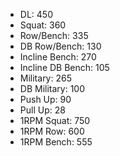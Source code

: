 * DL: 450
*  Squat: 360
*  Row/Bench: 335
*  DB Row/Bench: 130
*  Incline Bench: 270
*  Incline DB Bench: 105
*  Military: 265
*  DB Military: 100
*  Push Up: 90
*  Pull Up: 28
*  1RPM Squat: 750
*  1RPM Row: 600
*  1RPM Bench: 555
